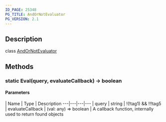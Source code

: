 ```yaml
---
ID_PAGE: 25348
PG_TITLE: AndOrNotEvaluator
PG_VERSION: 2.1
---
```

## Description

class [AndOrNotEvaluator](/classes/2.5/AndOrNotEvaluator)



## Methods

### static Eval(query, evaluateCallback) &rarr; boolean



#### Parameters
 | Name | Type | Description
---|---|---|---
 | query | string |     !(!tag1) &amp;&amp; !!!tag5
 | evaluateCallback | (val: any) =&gt; boolean |     A callback function, internally used to return found objects

